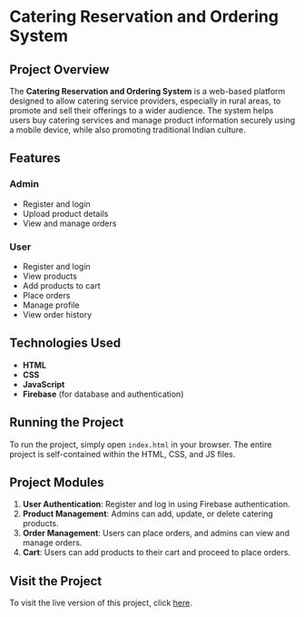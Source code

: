 # Catering Reservation and Ordering System

## Project Overview

The **Catering Reservation and Ordering System** is a web-based platform designed to allow catering service providers, especially in rural areas, to promote and sell their offerings to a wider audience. The system helps users buy catering services and manage product information securely using a mobile device, while also promoting traditional Indian culture.

## Features

### Admin
- Register and login
- Upload product details
- View and manage orders

### User
- Register and login
- View products
- Add products to cart
- Place orders
- Manage profile
- View order history

## Technologies Used
- **HTML**
- **CSS**
- **JavaScript**
- **Firebase** (for database and authentication)

## Running the Project
To run the project, simply open `index.html` in your browser. The entire project is self-contained within the HTML, CSS, and JS files.

## Project Modules
1. **User Authentication**: Register and log in using Firebase authentication.
2. **Product Management**: Admins can add, update, or delete catering products.
3. **Order Management**: Users can place orders, and admins can view and manage orders.
4. **Cart**: Users can add products to their cart and proceed to place orders.

## Visit the Project
To visit the live version of this project, click [here](https://ameenzehra.github.io/Catering-app/).
